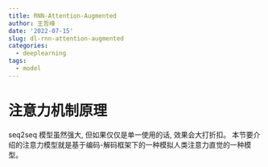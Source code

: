 ```yaml
---
title: RNN-Attention-Augmented
author: 王哲峰
date: '2022-07-15'
slug: dl-rnn-attention-augmented
categories:
  - deeplearning
tags:
  - model
---
```


# 注意力机制原理

seq2seq 模型虽然强大, 但如果仅仅是单一使用的话, 效果会大打折扣。
本节要介绍的注意力模型就是基于编码-解码框架下的一种模拟人类注意力直觉的一种模型。


